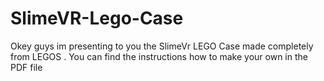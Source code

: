# SlimeVR-Lego-Case
Okey guys im presenting to you the SlimeVr LEGO Case made completely from LEGOS . You can find the instructions how to make your own in the PDF file
